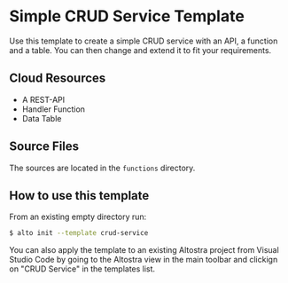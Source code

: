 # Simple CRUD Service Template

Use this template to create a simple CRUD service with an API, a function and a table.
You can then change and extend it to fit your requirements.

## Cloud Resources
* A REST-API
* Handler Function
* Data Table

## Source Files
The sources are located in the `functions` directory.

## How to use this template
From an existing empty directory run:
```sh
$ alto init --template crud-service
```

You can also apply the template to an existing Altostra project from Visual Studio Code by going to the Altostra view in the main toolbar and clickign on "CRUD Service" in the templates list.
